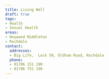 ```yaml
---
title: Living Well
draft: true
tags:
- Health
- Sexual Health
areas:
- Heywood Middleton
- Rochdale
contact:
  addresses:
  - Big Life,  Lock 50, Oldham Road, Rochdale
  phone:
  - 01706 151 190
  - 01706 751 190
---
```


